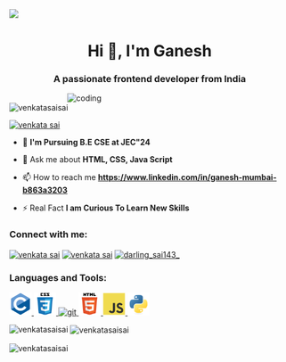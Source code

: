 <img src="https://1.bp.blogspot.com/-7A4WynwLsMw/XbBpCXG8fHI/AAAAAAAAMt4/uOa1bpLskYgrwGbllhSu2SDj_Mig8SXJQCLcBGAsYHQ/s1600/2000_600px.gif">
<h1 align="center">Hi 👋, I'm Ganesh</h1>
<h3 align="center">A passionate frontend developer from India</h3>
<img align="right" alt="coding" width="400" src="https://cdn.dribbble.com/users/1162077/screenshots/3848914/programmer.gif">

<p align="left"> <img src="https://komarev.com/ghpvc/?username=venkatasaisai&label=Profile%20views&color=0e75b6&style=flat" alt="venkatasaisai" /> </p>

<p align="left"> <a href="https://twitter.com/ganesh__mumbai?t=JwSmlCKf5RWpAcMI3IB3zA&s=09" target="blank"><img src="https://img.shields.io/twitter/follow/venkata sai?logo=twitter&style=for-the-badge" alt="venkata sai" /></a> </p>

- 🏫 **I'm Pursuing B.E CSE at JEC"24**

- 💬 Ask me about **HTML, CSS, Java Script**

- 📫 How to reach me **https://www.linkedin.com/in/ganesh-mumbai-b863a3203**

- ⚡ Real Fact **I am Curious To Learn New Skills**

<h3 align="left">Connect with me:</h3>
<p align="left">
<a href="https://twitter.com/Venkata88563930?t=o8Ohdz605pfGQq9H2snrRg&s=09" target="blank"><img align="center" src="https://raw.githubusercontent.com/rahuldkjain/github-profile-readme-generator/master/src/images/icons/Social/twitter.svg" alt="venkata sai" height="30" width="40" /></a>
<a href="https://www.linkedin.com/in/venkata-sai-9a2a03249"><img align="center" src="https://raw.githubusercontent.com/rahuldkjain/github-profile-readme-generator/master/src/images/icons/Social/linked-in-alt.svg" alt="venkata sai" height="30" width="40" /></a>
<a href="https://instagram.com/darling_sai143_" target="blank"><img align="center" src="https://raw.githubusercontent.com/rahuldkjain/github-profile-readme-generator/master/src/images/icons/Social/instagram.svg" alt="darling_sai143_" height="30" width="40" /></a>
</p>

<h3 align="left">Languages and Tools:</h3>
<p align="left"> <a href="https://www.cprogramming.com/" target="_blank" rel="noreferrer"> <img src="https://raw.githubusercontent.com/devicons/devicon/master/icons/c/c-original.svg" alt="c" width="40" height="40"/> </a> <a href="https://www.w3schools.com/css/" target="_blank" rel="noreferrer"> <img src="https://raw.githubusercontent.com/devicons/devicon/master/icons/css3/css3-original-wordmark.svg" alt="css3" width="40" height="40"/> </a> <a href="https://git-scm.com/" target="_blank" rel="noreferrer"> <img src="https://www.vectorlogo.zone/logos/git-scm/git-scm-icon.svg" alt="git" width="40" height="40"/> </a> <a href="https://www.w3.org/html/" target="_blank" rel="noreferrer"> <img src="https://raw.githubusercontent.com/devicons/devicon/master/icons/html5/html5-original-wordmark.svg" alt="html5" width="40" height="40"/> </a> <a href="https://developer.mozilla.org/en-US/docs/Web/JavaScript" target="_blank" rel="noreferrer"> <img src="https://raw.githubusercontent.com/devicons/devicon/master/icons/javascript/javascript-original.svg" alt="javascript" width="40" height="40"/> </a> <a href="https://www.python.org" target="_blank" rel="noreferrer"> <img src="https://raw.githubusercontent.com/devicons/devicon/master/icons/python/python-original.svg" alt="python" width="40" height="40"/> </a> </p>

<p><img align="left" src="https://github-readme-stats.vercel.app/api/top-langs?username=venkatasaisai&show_icons=true&locale=en&layout=compact" alt="venkatasaisai" /></p>

<p>&nbsp;<img align="center" src="https://github-readme-stats.vercel.app/api?username=venkatasaisai&show_icons=true&locale=en" alt="venkatasaisai" /></p>

<p><img align="center" src="https://github-readme-streak-stats.herokuapp.com/?user=venkatasaisai&" alt="venkatasaisai" /></p>

